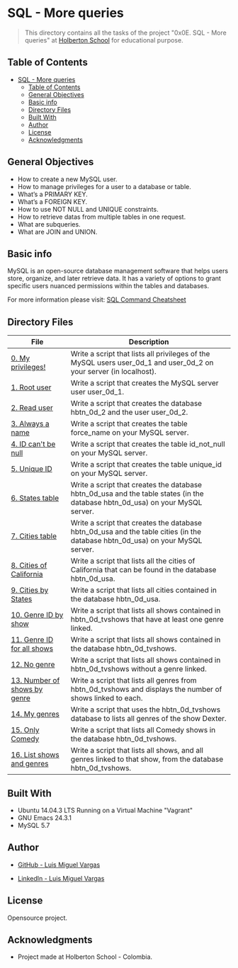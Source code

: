 # SQL - More queries

> This directory contains all the tasks of the project "0x0E. SQL - More queries" at [Holberton School](https://www.holbertonschool.com "Holberton School.") for educational purpose.

## Table of Contents

- [SQL - More queries](#sql---more-queries)
  - [Table of Contents](#table-of-contents)
  - [General Objectives](#general-objectives)
  - [Basic info](#basic-info)
  - [Directory Files](#directory-files)
  - [Built With](#built-with)
  - [Author](#author)
  - [License](#license)
  - [Acknowledgments](#acknowledgments)

## General Objectives

* How to create a new MySQL user.
* How to manage privileges for a user to a database or table.
* What’s a PRIMARY KEY.
* What’s a FOREIGN KEY.
* How to use NOT NULL and UNIQUE constraints.
* How to retrieve datas from multiple tables in one request.
* What are subqueries.
* What are JOIN and UNION.

## Basic info

MySQL is an open-source database management software that helps users store, organize, and later retrieve data. It has a variety of options to grant specific users nuanced permissions within the tables and databases.

For more information please visit: [SQL Command Cheatsheet](https://intellipaat.com/mediaFiles/2019/02/SQL-Commands-Cheat-Sheet.pdf)

## Directory Files

| **File** | **Description** |
|----------|-----------------|
| [0. My privileges!](./0-privileges.sql) | Write a script that lists all privileges of the MySQL users user_0d_1 and user_0d_2 on your server (in localhost). |
| [1. Root user](./1-create_user.sql) | Write a script that creates the MySQL server user user_0d_1. |
| [2. Read user](./2-create_read_user.sql) | Write a script that creates the database hbtn_0d_2 and the user user_0d_2. |
| [3. Always a name](./3-force_name.sql) | Write a script that creates the table force_name on your MySQL server. |
| [4. ID can't be null ](./4-never_empty.sql) | Write a script that creates the table id_not_null on your MySQL server. |
| [5. Unique ID](./5-unique_id.sql) | Write a script that creates the table unique_id on your MySQL server. |
| [6. States table](./6-states.sql) | Write a script that creates the database hbtn_0d_usa and the table states (in the database hbtn_0d_usa) on your MySQL server. |
| [7. Cities table](./7-cities.sql) | Write a script that creates the database hbtn_0d_usa and the table cities (in the database hbtn_0d_usa) on your MySQL server. |
| [8. Cities of California](./8-cities_of_california_subquery.sql) | Write a script that lists all the cities of California that can be found in the database hbtn_0d_usa. |
| [9. Cities by States](./9-cities_by_state_join.sql) | Write a script that lists all cities contained in the database hbtn_0d_usa. |
| [10. Genre ID by show](./10-genre_id_by_show.sql) | Write a script that lists all shows contained in hbtn_0d_tvshows that have at least one genre linked. |
| [11. Genre ID for all shows](./11-genre_id_all_shows.sql) | Write a script that lists all shows contained in the database hbtn_0d_tvshows. |
| [12. No genre](./12-no_genre.sql) | Write a script that lists all shows contained in hbtn_0d_tvshows without a genre linked. |
| [13. Number of shows by genre](./13-count_shows_by_genre.sql) | Write a script that lists all genres from hbtn_0d_tvshows and displays the number of shows linked to each. |
| [14. My genres](./14-my_genres.sql) | Write a script that uses the hbtn_0d_tvshows database to lists all genres of the show Dexter. |
| [15. Only Comedy](./15-comedy_only.sql) | Write a script that lists all Comedy shows in the database hbtn_0d_tvshows. |
| [16. List shows and genres](./16-shows_by_genre.sql) | Write a script that lists all shows, and all genres linked to that show, from the database hbtn_0d_tvshows. |

## Built With

* Ubuntu 14.04.3 LTS Running on a Virtual Machine "Vagrant"
* GNU Emacs 24.3.1
* MySQL 5.7

## Author

* [GitHub - Luis Miguel Vargas](https://github.com/luismvargasg)

* [LinkedIn - Luis Miguel Vargas](https://www.linkedin.com/in/luismvargasg/)

## License

Opensource project.

## Acknowledgments

* Project made at Holberton School - Colombia.

